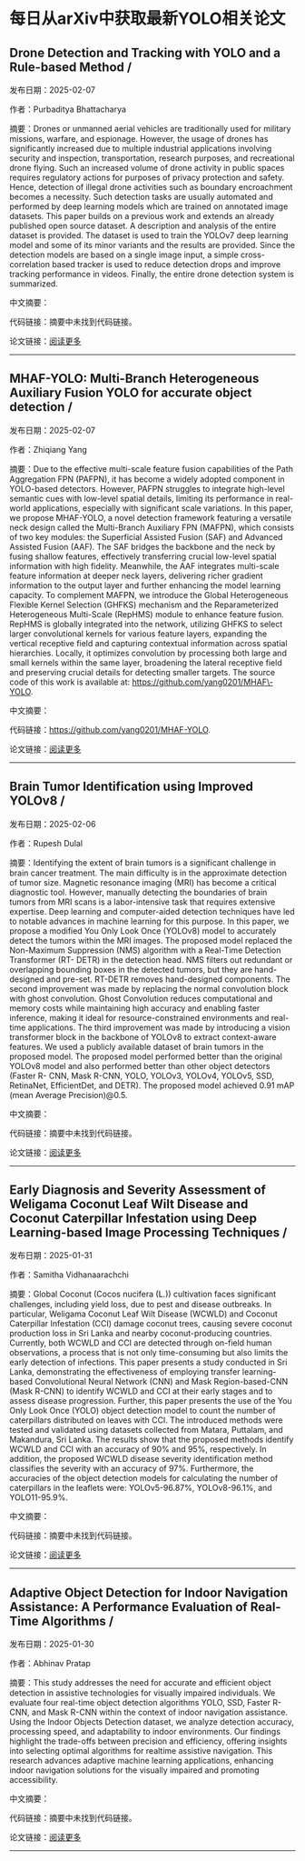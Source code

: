 # 每日从arXiv中获取最新YOLO相关论文


## Drone Detection and Tracking with YOLO and a Rule\-based Method / 

发布日期：2025-02-07

作者：Purbaditya Bhattacharya

摘要：Drones or unmanned aerial vehicles are traditionally used for military missions, warfare, and espionage. However, the usage of drones has significantly increased due to multiple industrial applications involving security and inspection, transportation, research purposes, and recreational drone flying. Such an increased volume of drone activity in public spaces requires regulatory actions for purposes of privacy protection and safety. Hence, detection of illegal drone activities such as boundary encroachment becomes a necessity. Such detection tasks are usually automated and performed by deep learning models which are trained on annotated image datasets. This paper builds on a previous work and extends an already published open source dataset. A description and analysis of the entire dataset is provided. The dataset is used to train the YOLOv7 deep learning model and some of its minor variants and the results are provided. Since the detection models are based on a single image input, a simple cross\-correlation based tracker is used to reduce detection drops and improve tracking performance in videos. Finally, the entire drone detection system is summarized.

中文摘要：


代码链接：摘要中未找到代码链接。

论文链接：[阅读更多](http://arxiv.org/abs/2502.05292v1)

---


## MHAF\-YOLO: Multi\-Branch Heterogeneous Auxiliary Fusion YOLO for accurate object detection / 

发布日期：2025-02-07

作者：Zhiqiang Yang

摘要：Due to the effective multi\-scale feature fusion capabilities of the Path Aggregation FPN \(PAFPN\), it has become a widely adopted component in YOLO\-based detectors. However, PAFPN struggles to integrate high\-level semantic cues with low\-level spatial details, limiting its performance in real\-world applications, especially with significant scale variations. In this paper, we propose MHAF\-YOLO, a novel detection framework featuring a versatile neck design called the Multi\-Branch Auxiliary FPN \(MAFPN\), which consists of two key modules: the Superficial Assisted Fusion \(SAF\) and Advanced Assisted Fusion \(AAF\). The SAF bridges the backbone and the neck by fusing shallow features, effectively transferring crucial low\-level spatial information with high fidelity. Meanwhile, the AAF integrates multi\-scale feature information at deeper neck layers, delivering richer gradient information to the output layer and further enhancing the model learning capacity. To complement MAFPN, we introduce the Global Heterogeneous Flexible Kernel Selection \(GHFKS\) mechanism and the Reparameterized Heterogeneous Multi\-Scale \(RepHMS\) module to enhance feature fusion. RepHMS is globally integrated into the network, utilizing GHFKS to select larger convolutional kernels for various feature layers, expanding the vertical receptive field and capturing contextual information across spatial hierarchies. Locally, it optimizes convolution by processing both large and small kernels within the same layer, broadening the lateral receptive field and preserving crucial details for detecting smaller targets. The source code of this work is available at: https://github.com/yang0201/MHAF\-YOLO.

中文摘要：


代码链接：https://github.com/yang0201/MHAF-YOLO.

论文链接：[阅读更多](http://arxiv.org/abs/2502.04656v1)

---


## Brain Tumor Identification using Improved YOLOv8 / 

发布日期：2025-02-06

作者：Rupesh Dulal

摘要：Identifying the extent of brain tumors is a significant challenge in brain cancer treatment. The main difficulty is in the approximate detection of tumor size. Magnetic resonance imaging \(MRI\) has become a critical diagnostic tool. However, manually detecting the boundaries of brain tumors from MRI scans is a labor\-intensive task that requires extensive expertise. Deep learning and computer\-aided detection techniques have led to notable advances in machine learning for this purpose. In this paper, we propose a modified You Only Look Once \(YOLOv8\) model to accurately detect the tumors within the MRI images. The proposed model replaced the Non\-Maximum Suppression \(NMS\) algorithm with a Real\-Time Detection Transformer \(RT\- DETR\) in the detection head. NMS filters out redundant or overlapping bounding boxes in the detected tumors, but they are hand\-designed and pre\-set. RT\-DETR removes hand\-designed components. The second improvement was made by replacing the normal convolution block with ghost convolution. Ghost Convolution reduces computational and memory costs while maintaining high accuracy and enabling faster inference, making it ideal for resource\-constrained environments and real\-time applications. The third improvement was made by introducing a vision transformer block in the backbone of YOLOv8 to extract context\-aware features. We used a publicly available dataset of brain tumors in the proposed model. The proposed model performed better than the original YOLOv8 model and also performed better than other object detectors \(Faster R\- CNN, Mask R\-CNN, YOLO, YOLOv3, YOLOv4, YOLOv5, SSD, RetinaNet, EfficientDet, and DETR\). The proposed model achieved 0.91 mAP \(mean Average Precision\)@0.5.

中文摘要：


代码链接：摘要中未找到代码链接。

论文链接：[阅读更多](http://arxiv.org/abs/2502.03746v1)

---


## Early Diagnosis and Severity Assessment of Weligama Coconut Leaf Wilt Disease and Coconut Caterpillar Infestation using Deep Learning\-based Image Processing Techniques / 

发布日期：2025-01-31

作者：Samitha Vidhanaarachchi

摘要：Global Coconut \(Cocos nucifera \(L.\)\) cultivation faces significant challenges, including yield loss, due to pest and disease outbreaks. In particular, Weligama Coconut Leaf Wilt Disease \(WCWLD\) and Coconut Caterpillar Infestation \(CCI\) damage coconut trees, causing severe coconut production loss in Sri Lanka and nearby coconut\-producing countries. Currently, both WCWLD and CCI are detected through on\-field human observations, a process that is not only time\-consuming but also limits the early detection of infections. This paper presents a study conducted in Sri Lanka, demonstrating the effectiveness of employing transfer learning\-based Convolutional Neural Network \(CNN\) and Mask Region\-based\-CNN \(Mask R\-CNN\) to identify WCWLD and CCI at their early stages and to assess disease progression. Further, this paper presents the use of the You Only Look Once \(YOLO\) object detection model to count the number of caterpillars distributed on leaves with CCI. The introduced methods were tested and validated using datasets collected from Matara, Puttalam, and Makandura, Sri Lanka. The results show that the proposed methods identify WCWLD and CCI with an accuracy of 90% and 95%, respectively. In addition, the proposed WCWLD disease severity identification method classifies the severity with an accuracy of 97%. Furthermore, the accuracies of the object detection models for calculating the number of caterpillars in the leaflets were: YOLOv5\-96.87%, YOLOv8\-96.1%, and YOLO11\-95.9%.

中文摘要：


代码链接：摘要中未找到代码链接。

论文链接：[阅读更多](http://arxiv.org/abs/2501.18835v1)

---


## Adaptive Object Detection for Indoor Navigation Assistance: A Performance Evaluation of Real\-Time Algorithms / 

发布日期：2025-01-30

作者：Abhinav Pratap

摘要：This study addresses the need for accurate and efficient object detection in assistive technologies for visually impaired individuals. We evaluate four real\-time object detection algorithms YOLO, SSD, Faster R\-CNN, and Mask R\-CNN within the context of indoor navigation assistance. Using the Indoor Objects Detection dataset, we analyze detection accuracy, processing speed, and adaptability to indoor environments. Our findings highlight the trade\-offs between precision and efficiency, offering insights into selecting optimal algorithms for realtime assistive navigation. This research advances adaptive machine learning applications, enhancing indoor navigation solutions for the visually impaired and promoting accessibility.

中文摘要：


代码链接：摘要中未找到代码链接。

论文链接：[阅读更多](http://arxiv.org/abs/2501.18444v1)

---

